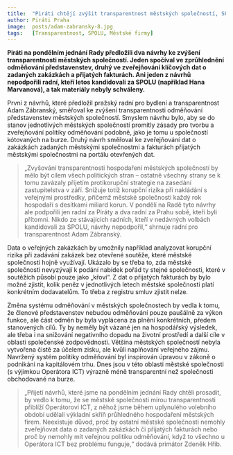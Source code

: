 ```yaml
---
title:  "Piráti chtějí zvýšit transparentnost městských společností, SPOLU návrhy nepodpořilo"
author: Piráti Praha
image:  posts/adam-zabransky-8.jpg
tags:   [Transparentnost, SPOLU, Městské firmy]
---
```


**Piráti na pondělním jednání Rady předložili dva návrhy ke zvýšení transparentnosti městských společností. Jeden spočíval ve zprůhlednění odměňování představenstev, druhý ve zveřejňování klíčových dat o zadaných zakázkách a přijatých fakturách. Ani jeden z návrhů nepodpořili radní, kteří letos kandidovali za SPOLU (například Hana Marvanová), a tak materiály nebyly schváleny.**

První z návrhů, které předložil pražský radní pro bydlení a transparentnost Adam Zábranský, směřoval ke zvýšení transparentnosti odměňování představenstev městských společností. Smyslem návrhu bylo, aby se do stanov jednotlivých městských společností promítly zásady pro tvorbu a zveřejňování politiky odměňování podobně, jako je tomu u společností kótovaných na burze. Druhý návrh směřoval ke zveřejňování dat o zakázkách zadaných městskými společnostmi a fakturách přijatých městskými společnostmi na portálu otevřených dat.

> „Zvyšování transparentnosti hospodaření městských společností by mělo být cílem všech politických stran – ostatně všechny strany se k tomu zavázaly přijetím protikorupční strategie na zasedání zastupitelstva v září. Snižuje totiž korupční rizika při nakládání s veřejnými prostředky, přičemž městské společnosti každý rok hospodaří s desítkami miliard korun. V pondělí na Radě tyto návrhy ale podpořili jen radní za Piráty a dva radní za Prahu sobě, kteří byli přítomni. Nikdo ze stávajících radních, kteří v nedávných volbách kandidovali za SPOLU, návrhy nepodpořil,“ shrnuje radní pro transparentnost Adam Zábranský.

Data o veřejných zakázkách by umožnily například analyzovat korupční rizika při zadávání zakázek bez otevřené soutěže, které městské společnosti hojně využívají. Ukázalo by se třeba to, zda městské společnosti nevyzývají k podání nabídek pořád ty stejné společnosti, které v soutěžích působí pouze jako „křoví“. Z dat o přijatých fakturách by bylo možné zjistit, kolik peněz v jednotlivých letech městské společnosti platí konkrétním dodavatelům. To třeba z registru smluv zjistit nelze. 

Změna systému odměňování v městských společnostech by vedla k tomu, že členové představenstev nebudou odměňování pouze paušálně za výkon funkce, ale část odměn by byla vyplácena za plnění konkrétních, předem stanovených cílů. Ty by neměly být vázané jen na hospodářský výsledek, ale třeba i na snižování negativního dopadu na životní prostředí a další cíle v oblasti společenské zodpovědnosti. Většina městských společností nebyla vytvořena čistě za účelem zisku, ale kvůli naplňování veřejného zájmu. Navržený systém politiky odměňování byl inspirován úpravou v zákoně o podnikáni na kapitálovém trhu. Dnes jsou v této oblasti městské společnosti (s výjimkou Operátora ICT) výrazně méně transparentní než společnosti obchodované na burze.

> „Přijetí návrhů, které jsme na pondělním jednání Rady chtěli prosadit, by vedlo k tomu, že se městské společnosti mírou transparentnosti přiblíží Operátorovi ICT, z něhož jsme během uplynulého volebního období udělali výkladní skříň průhledného hospodaření městských firem. Neexistuje důvod, proč by ostatní městské společnosti nemohly zveřejňovat data o zadaných zakázkách či přijatých fakturách nebo proč by nemohly mít veřejnou politiku odměňování, když to všechno u Operátora ICT bez problému funguje,“ dodává primátor Zdeněk Hřib.
